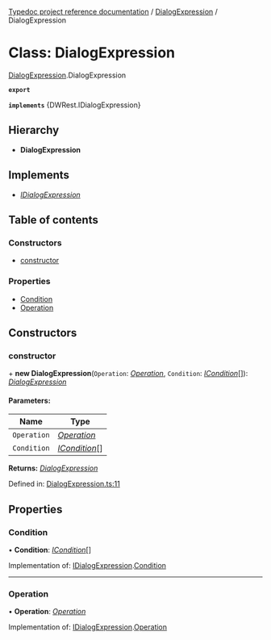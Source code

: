 [Typedoc project reference documentation](../README.md) / [DialogExpression](../modules/dialogexpression.md) / DialogExpression

# Class: DialogExpression

[DialogExpression](../modules/dialogexpression.md).DialogExpression

**`export`** 

**`implements`** {DWRest.IDialogExpression}

## Hierarchy

* **DialogExpression**

## Implements

* [*IDialogExpression*](../interfaces/types_dw_rest.dwrest.idialogexpression.md)

## Table of contents

### Constructors

- [constructor](dialogexpression.dialogexpression-1.md#constructor)

### Properties

- [Condition](dialogexpression.dialogexpression-1.md#condition)
- [Operation](dialogexpression.dialogexpression-1.md#operation)

## Constructors

### constructor

\+ **new DialogExpression**(`Operation`: [*Operation*](../enums/types_dw_rest.dwrest.operation.md), `Condition`: [*ICondition*](../interfaces/types_dw_rest.dwrest.icondition.md)[]): [*DialogExpression*](dialogexpression.dialogexpression-1.md)

#### Parameters:

Name | Type |
------ | ------ |
`Operation` | [*Operation*](../enums/types_dw_rest.dwrest.operation.md) |
`Condition` | [*ICondition*](../interfaces/types_dw_rest.dwrest.icondition.md)[] |

**Returns:** [*DialogExpression*](dialogexpression.dialogexpression-1.md)

Defined in: [DialogExpression.ts:11](https://github.com/DocuWare/REST-Sample-TS/blob/6171aa8/src/DialogExpression.ts#L11)

## Properties

### Condition

• **Condition**: [*ICondition*](../interfaces/types_dw_rest.dwrest.icondition.md)[]

Implementation of: [IDialogExpression](../interfaces/types_dw_rest.dwrest.idialogexpression.md).[Condition](../interfaces/types_dw_rest.dwrest.idialogexpression.md#condition)

___

### Operation

• **Operation**: [*Operation*](../enums/types_dw_rest.dwrest.operation.md)

Implementation of: [IDialogExpression](../interfaces/types_dw_rest.dwrest.idialogexpression.md).[Operation](../interfaces/types_dw_rest.dwrest.idialogexpression.md#operation)

